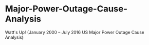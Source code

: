 # Major-Power-Outage-Cause-Analysis
Watt's Up! (January 2000 – July 2016 US Major Power Outage Cause Analysis)
